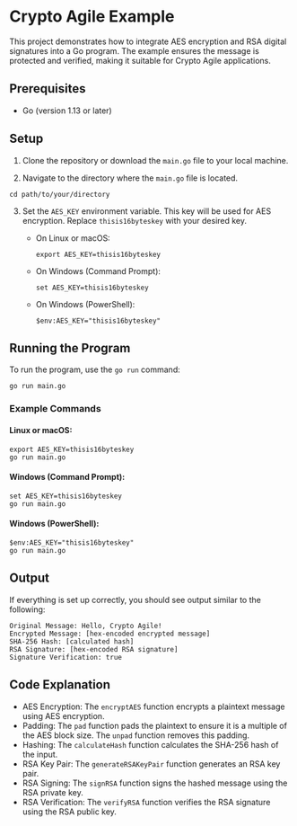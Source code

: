 # Crypto Agile Example

This project demonstrates how to integrate AES encryption and RSA digital signatures into a Go program. The example ensures the message is protected and verified, making it suitable for Crypto Agile applications.

## Prerequisites

- Go (version 1.13 or later)

## Setup

1. Clone the repository or download the `main.go` file to your local machine.

2. Navigate to the directory where the `main.go` file is located.
  ```
  cd path/to/your/directory
  ```

3. Set the `AES_KEY` environment variable. This key will be used for AES encryption. Replace `thisis16byteskey` with your desired key.

   - On Linux or macOS:
     ```
     export AES_KEY=thisis16byteskey
     ```

   - On Windows (Command Prompt):
     ```
     set AES_KEY=thisis16byteskey
     ```

   - On Windows (PowerShell):
     ```
     $env:AES_KEY="thisis16byteskey"
     ```

## Running the Program

To run the program, use the `go run` command:

```
go run main.go
```

### Example Commands

#### Linux or macOS:

```
export AES_KEY=thisis16byteskey
go run main.go
```

#### Windows (Command Prompt):

```
set AES_KEY=thisis16byteskey
go run main.go
```

#### Windows (PowerShell):

```
$env:AES_KEY="thisis16byteskey"
go run main.go
```

## Output

If everything is set up correctly, you should see output similar to the following:

```
Original Message: Hello, Crypto Agile!
Encrypted Message: [hex-encoded encrypted message]
SHA-256 Hash: [calculated hash]
RSA Signature: [hex-encoded RSA signature]
Signature Verification: true
```

## Code Explanation

- AES Encryption: The `encryptAES` function encrypts a plaintext message using AES encryption.
- Padding: The `pad` function pads the plaintext to ensure it is a multiple of the AES block size. The `unpad` function removes this padding.
- Hashing: The `calculateHash` function calculates the SHA-256 hash of the input.
- RSA Key Pair: The `generateRSAKeyPair` function generates an RSA key pair.
- RSA Signing: The `signRSA` function signs the hashed message using the RSA private key.
- RSA Verification: The `verifyRSA` function verifies the RSA signature using the RSA public key.
